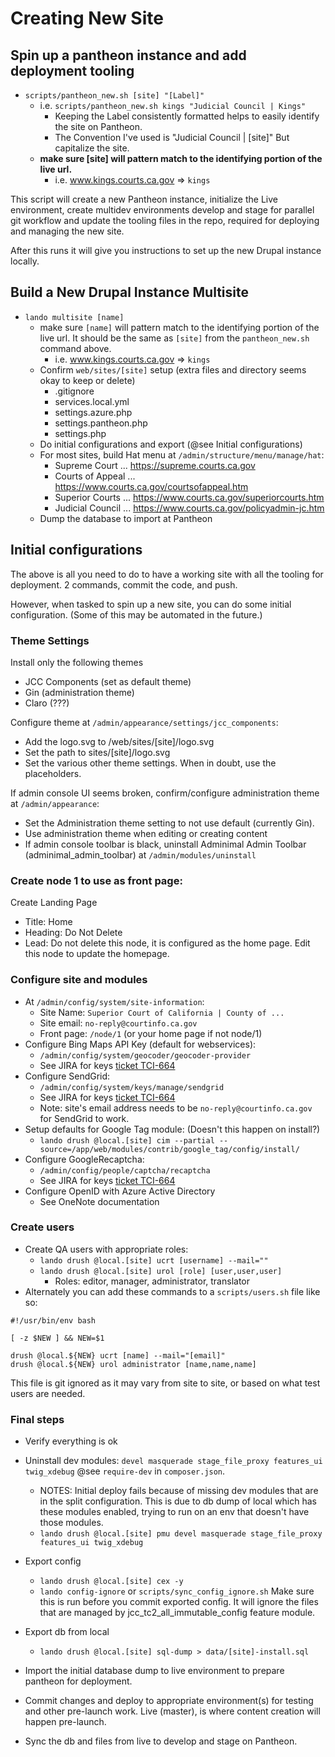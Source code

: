 # Creating New Site


## Spin up a pantheon instance and add deployment tooling

  - `scripts/pantheon_new.sh [site] "[Label]"`
    - i.e. `scripts/pantheon_new.sh kings "Judicial Council | Kings"`
      - Keeping the Label consistently formatted helps to easily identify the site on Pantheon.
      - The Convention I've used is "Judicial Council | [site]" But capitalize the site.
    - **make sure [site] will pattern match to the identifying portion of the live url.**
      - i.e. www.kings.courts.ca.gov => `kings`

This script will create a new Pantheon instance, initialize the Live environment, create multidev environments develop and stage for parallel git workflow and update the tooling files in the repo, required for deploying and managing the new site.

After this runs it will give you instructions to set up the new Drupal instance locally.


## Build a New Drupal Instance Multisite

  - `lando multisite [name]`
    - make sure `[name]` will pattern match to the identifying portion of the live url. It should be the same as `[site]` from the `pantheon_new.sh` command above.
      - i.e. www.kings.courts.ca.gov => `kings`
    - Confirm `web/sites/[site]` setup (extra files and directory seems okay to keep or delete)
      - .gitignore
      - services.local.yml
      - settings.azure.php
      - settings.pantheon.php
      - settings.php
    - Do initial configurations and export (@see Initial configurations)
    - For most sites, build Hat menu at `/admin/structure/menu/manage/hat`:
      - Supreme Court ... https://supreme.courts.ca.gov
      - Courts of Appeal ... https://www.courts.ca.gov/courtsofappeal.htm
      - Superior Courts ... https://www.courts.ca.gov/superiorcourts.htm
      - Judicial Council ... https://www.courts.ca.gov/policyadmin-jc.htm
    - Dump the database to import at Pantheon

## Initial configurations

  The above is all you need to do to have a working site with all the tooling for deployment.  2 commands, commit the code, and push.

  However, when tasked to spin up a new site, you can do some initial configuration.  (Some of this may be automated in the future.)

### Theme Settings

Install only the following themes
- JCC Components (set as default theme)
- Gin (administration theme)
- Claro (???)

Configure theme at `/admin/appearance/settings/jcc_components`:
- Add the logo.svg to /web/sites/[site]/logo.svg
- Set the path to sites/[site]/logo.svg
- Set the various other theme settings. When in doubt, use the placeholders.

If admin console UI seems broken, confirm/configure administration theme at `/admin/appearance`:
- Set the Administration theme setting to not use default (currently Gin).
- Use administration theme when editing or creating content
- If admin console toolbar is black, uninstall Adminimal Admin Toolbar (adminimal_admin_toolbar) at `/admin/modules/uninstall`

### Create node 1 to use as front page:

Create Landing Page
- Title: Home
- Heading: Do Not Delete
- Lead: Do not delete this node, it is configured as the home page.  Edit this node to update the homepage.

### Configure site and modules

- At `/admin/config/system/site-information`:
  * Site Name: `Superior Court of California | County of ...`
  * Site email: `no-reply@courtinfo.ca.gov`
  * Front page: `/node/1`  (or your home page if not node/1)
- Configure Bing Maps API Key (default for webservices):
  * `/admin/config/system/geocoder/geocoder-provider`
  * See JIRA for keys [ticket TCI-664](https://judasdg.atlassian.net/browse/TCI-664)
- Configure SendGrid:
  * `/admin/config/system/keys/manage/sendgrid`
  * See JIRA for keys [ticket TCI-664](https://judasdg.atlassian.net/browse/TCI-664)
  * Note: site's email address needs to be `no-reply@courtinfo.ca.gov` for SendGrid to work.
- Setup defaults for Google Tag module:
  (Doesn't this happen on install?)
  * `lando drush @local.[site] cim --partial --source=/app/web/modules/contrib/google_tag/config/install/`
- Configure GoogleRecaptcha:
  * `/admin/config/people/captcha/recaptcha`
  * See JIRA for keys [ticket TCI-664](https://judasdg.atlassian.net/browse/TCI-664)
- Configure OpenID with Azure Active Directory
  - See OneNote documentation

### Create users

- Create QA users with appropriate roles:
  - `lando drush @local.[site] ucrt [username] --mail=""`
  - `lando drush @local.[site] urol [role] [user,user,user]`
    - Roles: editor, manager, administrator, translator
- Alternately you can add these commands to a `scripts/users.sh` file like so:

```
#!/usr/bin/env bash

[ -z $NEW ] && NEW=$1

drush @local.${NEW} ucrt [name] --mail="[email]"
drush @local.${NEW} urol administrator [name,name,name]
```

This file is git ignored as it may vary from site to site, or based on what test users are needed.

### Final steps

- Verify everything is ok

- Uninstall dev modules: `devel masquerade stage_file_proxy features_ui twig_xdebug`  @see `require-dev` in `composer.json`.
  - NOTES:  Initial deploy fails because of missing dev modules that are in the split configuration. This is due to db dump of local which has these modules enabled, trying to run on an env that doesn't have those modules.
  - `lando drush @local.[site] pmu devel masquerade stage_file_proxy features_ui twig_xdebug`

- Export config
  - `lando drush @local.[site] cex -y`
  - `lando config-ignore` or `scripts/sync_config_ignore.sh`  Make sure this is run before you commit exported config. It will ignore the files that are managed by jcc_tc2_all_immutable_config feature module.

- Export db from local
  - `lando drush @local.[site] sql-dump > data/[site]-install.sql`

- Import the initial database dump to live environment to prepare pantheon for deployment.

- Commit changes and deploy to appropriate environment(s) for testing and other pre-launch work. Live (master), is where content creation will happen pre-launch.

- Sync the db and files from live to develop and stage on Pantheon.
